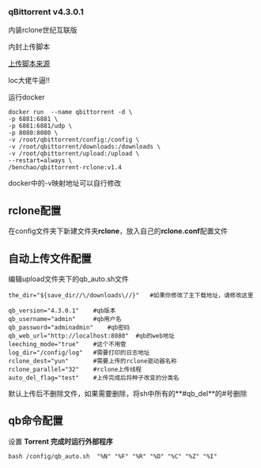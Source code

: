 ### qBittorrent v4.3.0.1



内装rclone世纪互联版

内封上传脚本

[上传脚本来源](https://www.hostloc.com/thread-612238-1-1.html )

loc大佬牛逼!!

运行docker

```shell
docker run  --name qbittorrent -d \
-p 6881:6881 \
-p 6881:6881/udp \
-p 8080:8080 \
-v /root/qbittorrent/config:/config \
-v /root/qbittorrent/downloads:/downloads \
-v /root/qbittorrent/upload:/upload \
--restart=always \
/benchao/qbittorrent-rclone:v1.4

```

docker中的-v映射地址可以自行修改



## rclone配置

在config文件夹下新建文件夹**rclone**，放入自己的**rclone.conf**配置文件



## 自动上传文件配置

编辑upload文件夹下的qb_auto.sh文件

```
the_dir="${save_dir//\/downloads\//}"	#如果你修改了主下载地址，请修改这里

qb_version="4.3.0.1"	#qb版本
qb_username="admin"		#qb用户名
qb_password="adminadmin"	#qb密码
qb_web_url="http://localhost:8080"	#qb的web地址
leeching_mode="true"	#这个不用管
log_dir="/config/log"	#需要打印的日志地址
rclone_dest="yun"		#需要上传的rclone驱动器名称
rclone_parallel="32"	#rclone上传线程
auto_del_flag="test"	#上传完成后将种子改变的分类名
```

默认上传后不删除文件，如果需要删除，将sh中所有的**#qb_del**的#号删除



## qb命令配置

设置 **Torrent 完成时运行外部程序**

```shell
bash /config/qb_auto.sh  "%N" "%F" "%R" "%D" "%C" "%Z" "%I"
```

